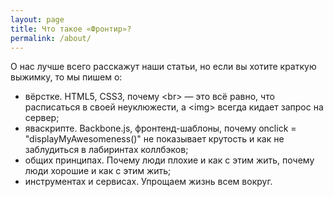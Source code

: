 ```yaml
---
layout: page
title: Что такое «Фронтир»?
permalink: /about/
---
```

О нас лучше всего расскажут наши статьи, но если вы хотите краткую выжимку, то мы пишем о:

* вёрстке. HTML5, CSS3, почему &lt;br> — это всё равно, что расписаться в своей неуклюжести, а &lt;img> всегда кидает запрос на сервер;
* яваскрипте. Backbone.js, фронтенд-шаблоны, почему onclick = "displayMyAwesomeness()" не показывает крутость и как не заблудиться в лабиринтах коллбэков;
* общих принципах. Почему люди плохие и как с этим жить, почему люди хорошие и как с этим жить;
* инструментах и сервисах. Упрощаем жизнь всем вокруг.
